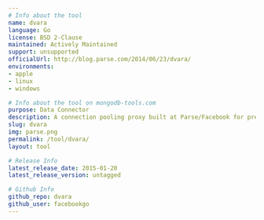 ```yaml
---
# Info about the tool
name: dvara
language: Go
license: BSD 2-Clause
maintained: Actively Maintained
support: unsupported
officialUrl: http://blog.parse.com/2014/06/23/dvara/
environments:
- apple
- linux
- windows

# Info about the tool on mongodb-tools.com
purpose: Data Connector
description: A connection pooling proxy built at Parse/Facebook for pre-2.6 MongoDB.
slug: dvara
img: parse.png
permalink: /tool/dvara/
layout: tool

# Release Info
latest_release_date: 2015-01-20
latest_release_version: untagged

# Github Info
github_repo: dvara
github_user: facebookgo
---
```

